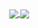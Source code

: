 <div>
 <a href = "https://github.com/anuraghazra/github-readme-stats" target="_blank">
  <img align="center" src = "https://github-readme-stats.vercel.app/api?username=kt474&theme=buefy&show_icons=true&hide_border=true&hide_rank=true"/>
 </a>
 <img align="center" src="https://streak-stats.demolab.com?user=kt474&theme=buefy&hide_border=true"/>
 </div>
   
